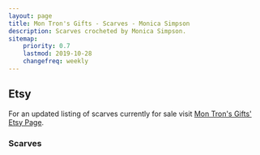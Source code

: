 ```yaml
---
layout: page
title: Mon Tron's Gifts - Scarves - Monica Simpson
description: Scarves crocheted by Monica Simpson.
sitemap:
    priority: 0.7
    lastmod: 2019-10-28
    changefreq: weekly
---
```

## Etsy

For an updated listing of scarves currently for sale visit [Mon Tron's Gifts' Etsy Page](https://www.etsy.com/shop/MonTronsGifts).

### Scarves

<span class="image main"><img src="{{ site.baseurl }}/images/scarf.jpeg" alt="" /></span>